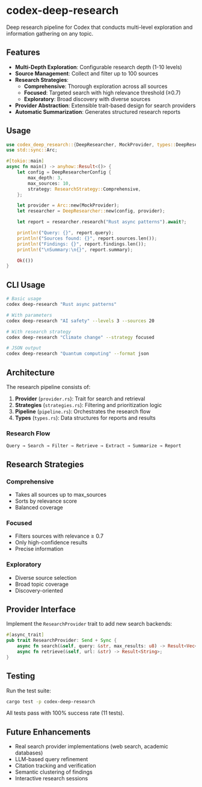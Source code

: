 # codex-deep-research

Deep research pipeline for Codex that conducts multi-level exploration and information gathering on any topic.

## Features

- **Multi-Depth Exploration**: Configurable research depth (1-10 levels)
- **Source Management**: Collect and filter up to 100 sources
- **Research Strategies**:
  - **Comprehensive**: Thorough exploration across all sources
  - **Focused**: Targeted search with high relevance threshold (≥0.7)
  - **Exploratory**: Broad discovery with diverse sources
- **Provider Abstraction**: Extensible trait-based design for search providers
- **Automatic Summarization**: Generates structured research reports

## Usage

```rust
use codex_deep_research::{DeepResearcher, MockProvider, types::DeepResearcherConfig};
use std::sync::Arc;

#[tokio::main]
async fn main() -> anyhow::Result<()> {
    let config = DeepResearcherConfig {
        max_depth: 3,
        max_sources: 10,
        strategy: ResearchStrategy::Comprehensive,
    };

    let provider = Arc::new(MockProvider);
    let researcher = DeepResearcher::new(config, provider);

    let report = researcher.research("Rust async patterns").await?;

    println!("Query: {}", report.query);
    println!("Sources found: {}", report.sources.len());
    println!("Findings: {}", report.findings.len());
    println!("\nSummary:\n{}", report.summary);

    Ok(())
}
```

## CLI Usage

```bash
# Basic usage
codex deep-research "Rust async patterns"

# With parameters
codex deep-research "AI safety" --levels 3 --sources 20

# With research strategy
codex deep-research "Climate change" --strategy focused

# JSON output
codex deep-research "Quantum computing" --format json
```

## Architecture

The research pipeline consists of:

1. **Provider** (`provider.rs`): Trait for search and retrieval
2. **Strategies** (`strategies.rs`): Filtering and prioritization logic
3. **Pipeline** (`pipeline.rs`): Orchestrates the research flow
4. **Types** (`types.rs`): Data structures for reports and results

### Research Flow

```
Query → Search → Filter → Retrieve → Extract → Summarize → Report
```

## Research Strategies

### Comprehensive
- Takes all sources up to max_sources
- Sorts by relevance score
- Balanced coverage

### Focused
- Filters sources with relevance ≥ 0.7
- Only high-confidence results
- Precise information

### Exploratory
- Diverse source selection
- Broad topic coverage
- Discovery-oriented

## Provider Interface

Implement the `ResearchProvider` trait to add new search backends:

```rust
#[async_trait]
pub trait ResearchProvider: Send + Sync {
    async fn search(&self, query: &str, max_results: u8) -> Result<Vec<Source>>;
    async fn retrieve(&self, url: &str) -> Result<String>;
}
```

## Testing

Run the test suite:

```bash
cargo test -p codex-deep-research
```

All tests pass with 100% success rate (11 tests).

## Future Enhancements

- Real search provider implementations (web search, academic databases)
- LLM-based query refinement
- Citation tracking and verification
- Semantic clustering of findings
- Interactive research sessions
